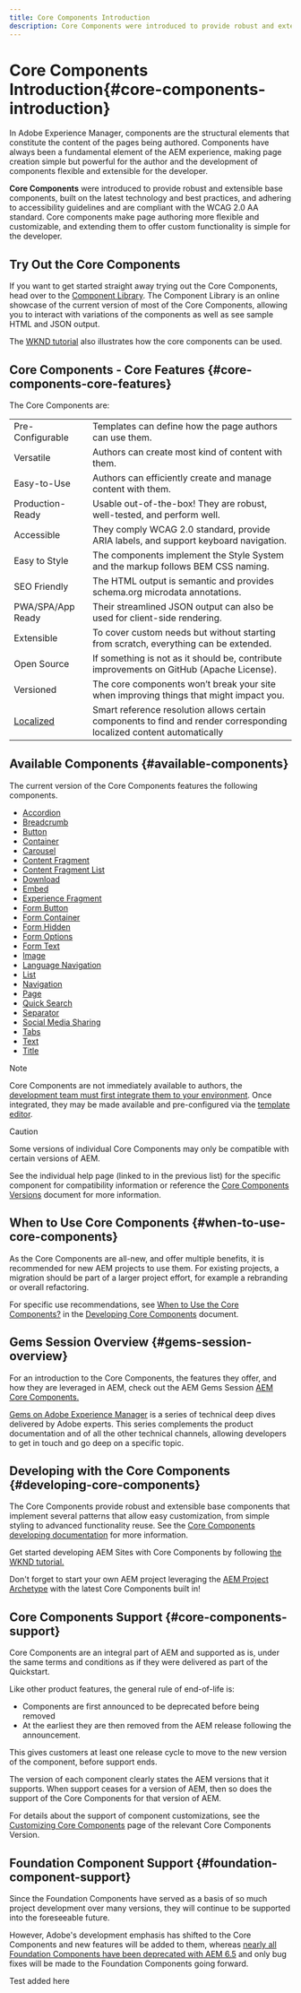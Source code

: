 ```yaml
---
title: Core Components Introduction
description: Core Components were introduced to provide robust and extensible base components, built on the latest technology and best practices. 
---
```


# Core Components Introduction{#core-components-introduction}

In Adobe Experience Manager, components are the structural elements that constitute the content of the pages being authored. Components have always been a fundamental element of the AEM experience, making page creation simple but powerful for the author and the development of components flexible and extensible for the developer.

**Core Components** were introduced to provide robust and extensible base components, built on the latest technology and best practices, and adhering to accessibility guidelines and are compliant with the WCAG 2.0 AA standard. Core components make page authoring more flexible and customizable, and extending them to offer custom functionality is simple for the developer.

## Try Out the Core Components

If you want to get started straight away trying out the Core Components, head over to the [Component Library](https://adobe.com/go/aem_cmp_library). The Component Library is an online showcase of the current version of most of the Core Components, allowing you to interact with variations of the components as well as see sample HTML and JSON output.

The [WKND tutorial](https://docs.adobe.com/content/help/en/experience-manager-learn/getting-started-wknd-tutorial-develop/overview.html) also illustrates how the core components can be used.

## Core Components - Core Features {#core-components-core-features}

The Core Components are:

|||
|--- |--- |
|Pre-Configurable|Templates can define how the page authors can use them.|
|Versatile|Authors can create most kind of content with them.|
|Easy-to-Use|Authors can efficiently create and manage content with them.|
|Production-Ready|Usable out-of-the-box! They are robust, well-tested, and perform well.|
|Accessible|They comply WCAG 2.0 standard, provide ARIA labels, and support keyboard navigation.|
|Easy to Style|The components implement the Style System and the markup follows BEM CSS naming.|
|SEO Friendly|The HTML output is semantic and provides schema.org microdata annotations.|
|PWA/SPA/App Ready|Their streamlined JSON output can also be used for client-side rendering.|
|Extensible|To cover custom needs but without starting from scratch, everything can be extended.|
|Open Source|If something is not as it should be, contribute improvements on GitHub (Apache License).|
|Versioned|The core components won’t break your site when improving things that might impact you.|
|[Localized](get-started/localization.md)|Smart reference resolution allows certain components to find and render corresponding localized content automatically|

## Available Components {#available-components}

The current version of the Core Components features the following components.

* [Accordion](components/accordion.md)
* [Breadcrumb](components/breadcrumb.md)
* [Button](components/button.md)
* [Container](components/container.md)
* [Carousel](components/carousel.md)
* [Content Fragment](components/content-fragment-component.md)
* [Content Fragment List](components/content-fragment-list.md)
* [Download](components/download.md)
* [Embed](components/embed.md)
* [Experience Fragment](components/experience-fragment.md)
* [Form Button](components/forms/form-button.md)
* [Form Container](components/forms/form-container.md)
* [Form Hidden](components/forms/form-hidden.md)
* [Form Options](components/forms/form-options.md)
* [Form Text](components/forms/form-text.md)
* [Image](components/image.md)
* [Language Navigation](components/language-navigation.md)
* [List](components/list.md)
* [Navigation](components/navigation.md)
* [Page](components/page.md)
* [Quick Search](components/quick-search.md)
* [Separator](components/separator.md)
* [Social Media Sharing](components/sharing.md)
* [Tabs](components/tabs.md)
* [Text](components/text.md)
* [Title](components/title.md)

>[!NOTE]
>
>Core Components are not immediately available to authors, the [development team must first integrate them to your environment](get-started/using.md). Once integrated, they may be made available and pre-configured via the [template editor](https://docs.adobe.com/content/help/en/experience-manager-cloud-service/sites/authoring/features/templates.html).

>[!CAUTION]
>
>Some versions of individual Core Components may only be compatible with certain versions of AEM.
>
>See the individual help page (linked to in the previous list) for the specific component for compatibility information or reference the [Core Components Versions](versions.md) document for more information.

## When to Use Core Components {#when-to-use-core-components}

As the Core Components are all-new, and offer multiple benefits, it is recommended for new AEM projects to use them. For existing projects, a migration should be part of a larger project effort, for example a rebranding or overall refactoring.

For specific use recommendations, see [When to Use the Core Components?](developing/overview.md#when-to-use-the-core-components) in the [Developing Core Components](developing/overview.md) document.

## Gems Session Overview {#gems-session-overview}

For an introduction to the Core Components, the features they offer, and how they are leveraged in AEM, check out the AEM Gems Session [AEM Core Components.](https://helpx.adobe.com/experience-manager/kt/eseminars/gems/AEM-Core-Components.html)

[Gems on Adobe Experience Manager](https://helpx.adobe.com/experience-manager/kt/eseminars/gems/aem-index.html) is a series of technical deep dives delivered by Adobe experts. This series complements the product documentation and of all the other technical channels, allowing developers to get in touch and go deep on a specific topic.

## Developing with the Core Components {#developing-core-components}

The Core Components provide robust and extensible base components that implement several patterns that allow easy customization, from simple styling to advanced functionality reuse. See the [Core Components developing documentation](developing/overview.md) for more information.

Get started developing AEM Sites with Core Components by following [the WKND tutorial.](https://docs.adobe.com/content/help/en/experience-manager-learn/getting-started-wknd-tutorial-develop/overview.html)

Don't forget to start your own AEM project leveraging the [AEM Project Archetype](developing/archetype/overview.md) with the latest Core Components built in!

## Core Components Support {#core-components-support}

Core Components are an integral part of AEM and supported as is, under the same terms and conditions as if they were delivered as part of the Quickstart.

Like other product features, the general rule of end-of-life is:

* Components are first announced to be deprecated before being removed
* At the earliest they are then removed from the AEM release following the announcement.

This gives customers at least one release cycle to move to the new version of the component, before support ends.

The version of each component clearly states the AEM versions that it supports. When support ceases for a version of AEM, then so does the support of the Core Components for that version of AEM.

For details about the support of component customizations, see the [Customizing Core Components](developing/customizing.md) page of the relevant Core Components Version.

## Foundation Component Support {#foundation-component-support}

Since the Foundation Components have served as a basis of so much project development over many versions, they will continue to be supported into the foreseeable future.

However, Adobe's development emphasis has shifted to the Core Components and new features will be added to them, whereas [nearly all Foundation Components have been deprecated with AEM 6.5](https://docs.adobe.com/content/help/en/experience-manager-65/authoring/siteandpage/default-components-foundation.html) and only bug fixes will be made to the Foundation Components going forward.

Test added here
